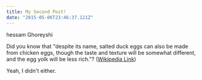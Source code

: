 ```yaml
---
title: My Second Post!
date: "2015-05-06T23:46:37.121Z"
---
```


hessam Ghoreyshi

Did you know that "despite its name, salted duck eggs can also be made from
chicken eggs, though the taste and texture will be somewhat different, and the
egg yolk will be less rich."?
([Wikipedia Link](https://en.wikipedia.org/wiki/Salted_duck_egg))

Yeah, I didn't either.
